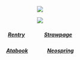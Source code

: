 ⠀<div align="center">

![](https://komarev.com/ghpvc/?username=Greedism&color=#40aea5&style=plastic&label=Viewers&base=2990)

![](https://files.catbox.moe/7ay11b.gif)
##### [Rentry](https://rentry.co/FujiwaranoMoku)ㅤㅤㅤㅤ[Strawpage](https://medangel.straw.page/)
##### [Atabook](https://don.atabook.org/)ㅤㅤㅤㅤ[Neospring](https://neospring.org/@p.ai.nter/_app/warning)
